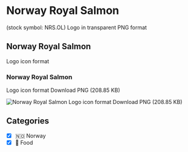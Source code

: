 # Norway Royal Salmon
 (stock symbol: NRS.OL) Logo in transparent PNG format

## Norway Royal Salmon
 Logo icon format

### Norway Royal Salmon
 Logo icon format Download PNG (208.85 KB)

![Norway Royal Salmon
 Logo icon format Download PNG (208.85 KB)](/img/orig/NRS.OL-098bb2fb.png)



## Categories
- [x] 🇳🇴 Norway
- [x] 🍴 Food
